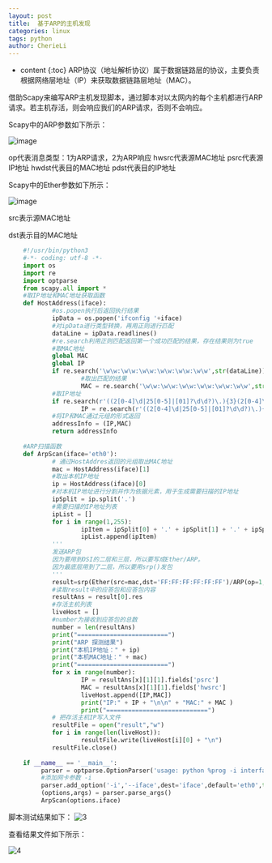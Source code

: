```yaml
---
layout: post
title:  基于ARP的主机发现
categories: linux
tags: python
author: CherieLi
---
```


* content
{:toc}
ARP协议（地址解析协议）属于数据链路层的协议，主要负责根据网络层地址（IP）来获取数据链路层地址（MAC）。   

借助Scapy来编写ARP主机发现脚本，通过脚本对以太网内的每个主机都进行ARP请求。若主机存活，则会响应我们的ARP请求，否则不会响应。   

Scapy中的ARP参数如下所示：

![image](https://user-images.githubusercontent.com/17334572/200105049-aa9bbddf-1146-40ad-ba27-831bbf2c1313.png)

op代表消息类型：1为ARP请求，2为ARP响应
hwsrc代表源MAC地址
psrc代表源IP地址
hwdst代表目的MAC地址
pdst代表目的IP地址

Scapy中的Ether参数如下所示：

![image](https://user-images.githubusercontent.com/17334572/200105061-7586b09d-0076-451a-b653-7b87c4846416.png)


src表示源MAC地址

dst表示目的MAC地址

```python
	#!/usr/bin/python3
	#-*- coding: utf-8 -*-
	import os
	import re
	import optparse
	from scapy.all import *
	#取IP地址和MAC地址获取函数
	def HostAddress(iface):
	        #os.popen执行后返回执行结果
	        ipData = os.popen('ifconfig '+iface)
	        #对ipData进行类型转换，再用正则进行匹配
	        dataLine = ipData.readlines()
	        #re.search利用正则匹配返回第一个成功匹配的结果，存在结果则为true
	        #取MAC地址
	        global MAC
	        global IP
	        if re.search('\w\w:\w\w:\w\w:\w\w:\w\w:\w\w',str(dataLine)):
	                #取出匹配的结果
	                MAC = re.search('\w\w:\w\w:\w\w:\w\w:\w\w:\w\w',str(dataLine)).group(0)
	        #取IP地址
	        if re.search(r'((2[0-4]\d|25[0-5]|[01]?\d\d?)\.){3}(2[0-4]\d|25[0-5]|[01]?\d\d?)',str(dataLine)):
	                IP = re.search(r'((2[0-4]\d|25[0-5]|[01]?\d\d?)\.){3}(2[0-4]\d|25[0-5]|[01]?\d\d?)',str(dataLine)).group(0)
	        #将IP和MAC通过元组的形式返回
	        addressInfo = (IP,MAC)
	        return addressInfo
	 
	#ARP扫描函数
	def ArpScan(iface='eth0'):
	        # 通过HostAddres返回的元组取出MAC地址
	        mac = HostAddress(iface)[1]
	        #取出本机IP地址
	        ip = HostAddress(iface)[0]
	        #对本机IP地址进行分割并作为依据元素，用于生成需要扫描的IP地址
	        ipSplit = ip.split('.')
	        #需要扫描的IP地址列表
	        ipList = []
	        for i in range(1,255):
	                ipItem = ipSplit[0] + '.' + ipSplit[1] + '.' + ipSplit[2] + '.' + str(i)
	                ipList.append(ipItem)
	        '''
	        发送ARP包
	        因为要用到OSI的二层和三层，所以要写成Ether/ARP。
	        因为最底层用到了二层，所以要用srp()发包
	        '''
	        result=srp(Ether(src=mac,dst='FF:FF:FF:FF:FF:FF')/ARP(op=1,hwsrc=mac,hwdst='00:00:00:00:00:00',pdst=ipList),iface=iface,timeout=2,verbose=False)
	        #读取result中的应答包和应答包内容
	        resultAns = result[0].res
	        #存活主机列表
	        liveHost = []
	        #number为接收到应答包的总数
	        number = len(resultAns)
	        print("=========================")
	        print("ARP 探测结果")
	        print("本机IP地址：" + ip)
	        print("本机MAC地址：" + mac)
	        print("=========================")
	        for x in range(number):
	                IP = resultAns[x][1][1].fields['psrc']
	                MAC = resultAns[x][1][1].fields['hwsrc']
	                liveHost.append([IP,MAC])
	                print("IP:" + IP + "\n\n" + "MAC:" + MAC )
	                print("============================")
	        # 把存活主机IP写入文件
	        resultFile = open("result","w")
	        for i in range(len(liveHost)):
	                resultFile.write(liveHost[i][0] + "\n")
	        resultFile.close()
	 
	if __name__ == '__main__':
	     parser = optparse.OptionParser('usage: python %prog -i interfaces \n\n' 'Example: python %prog -i eth0\n')
	     #添加网卡参数 -i
	     parser.add_option('-i','--iface',dest='iface',default='eth0',type='string', help='interfaces name')
	     (options,args) = parser.parse_args()
	     ArpScan(options.iface)
```

脚本测试结果如下：
![3](https://user-images.githubusercontent.com/17334572/200105099-e47f6fab-6fb1-488a-bd53-a0ba6457d5c7.png)


查看结果文件如下所示：

![4](https://user-images.githubusercontent.com/17334572/200105120-12d7231a-6c05-40ce-9cb9-a68e6f3ff014.png)

